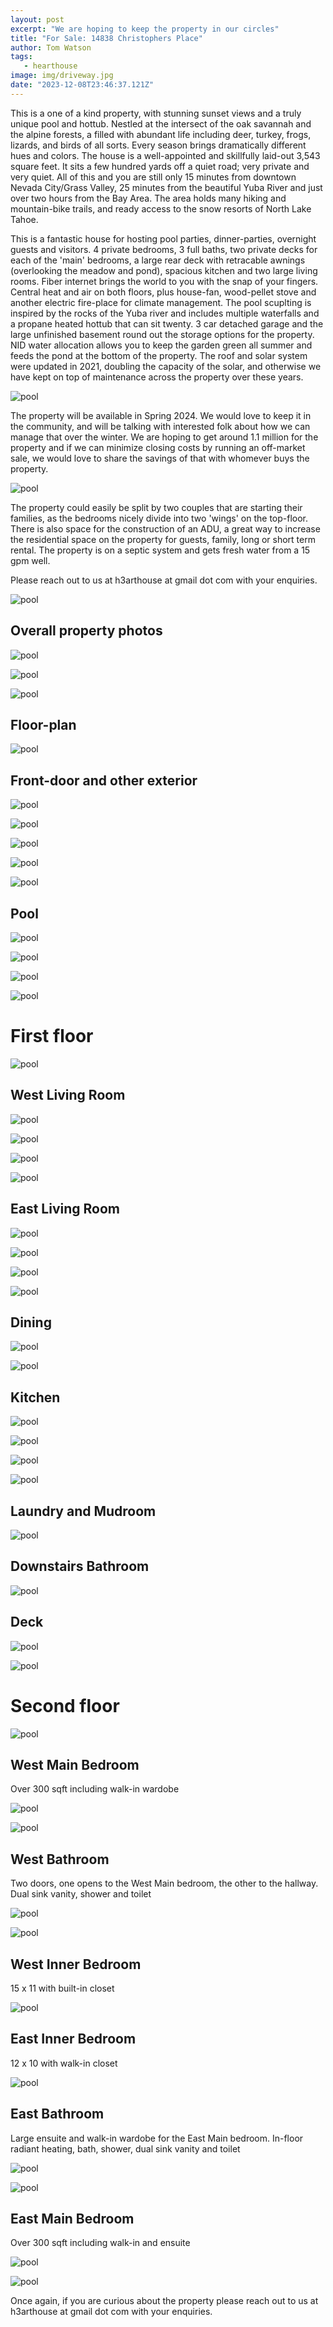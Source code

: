 ```yaml
---
layout: post
excerpt: "We are hoping to keep the property in our circles"
title: "For Sale: 14838 Christophers Place"
author: Tom Watson
tags: 
   - hearthouse
image: img/driveway.jpg
date: "2023-12-08T23:46:37.121Z"
---
```


This is a one of a kind property, with stunning sunset views and a truly unique pool and hottub. Nestled at the intersect of the oak savannah and the alpine forests, a filled with abundant life including deer, turkey, frogs, lizards, and birds of all sorts. Every season brings dramatically different hues and colors. The house is a well-appointed and skillfully laid-out 3,543 square feet. It sits a few hundred yards off a quiet road; very private and very quiet. All of this and you are still only 15 minutes from downtown Nevada City/Grass Valley, 25 minutes from the beautiful Yuba River and just over two hours from the Bay Area. The area holds many hiking and mountain-bike trails, and ready access to the snow resorts of North Lake Tahoe.

This is a fantastic house for hosting pool parties, dinner-parties, overnight guests and visitors. 4 private bedrooms, 3 full baths, two private decks for each of the 'main' bedrooms, a large rear deck with retracable awnings (overlooking the meadow and pond), spacious kitchen and two large living rooms. Fiber internet brings the world to you with the snap of your fingers. Central heat and air on both floors, plus house-fan, wood-pellet stove and another electric fire-place for climate management. The pool scuplting is inspired by the rocks of the Yuba river and includes multiple waterfalls and a propane heated hottub that can sit twenty. 3 car detached garage and the large unfinished basement round out the storage options for the property. NID water allocation allows you to keep the garden green all summer and feeds the pond at the bottom of the property. The roof and solar system were updated in 2021, doubling the capacity of the solar, and otherwise we have kept on top of maintenance across the property over these years.

![pool](img/party-sunset.jpg)

The property will be available in Spring 2024. We would love to keep it in the community, and will be talking with interested folk about how we can manage that over the winter. We are hoping to get around 1.1 million for the property and if we can minimize closing costs by running an off-market sale, we would love to share the savings of that with whomever buys the property.

![pool](img/pond-sunset2.jpg)

The property could easily be split by two couples that are starting their families, as the bedrooms nicely divide into two 'wings' on the top-floor. There is also space for the construction of an ADU, a great way to increase the residential space on the property for guests, family, long or short term rental. The property is on a septic system and gets fresh water from a 15 gpm well.

Please reach out to us at h3arthouse at gmail dot com with your enquiries.

![pool](img/sunset7.jpg)

## Overall property photos

![pool](img/aerial-from-jeffery.jpg)

![pool](img/aerialFromPond.jpg)

![pool](img/aerialTopDown.jpg)

## Floor-plan

![pool](img/floor-plan-both.jpg)

## Front-door and other exterior

![pool](img/front-door.jpg)

![pool](img/turkey.jpg)

![pool](img/pond1.jpg)

![pool](img/pond2.jpg)

![pool](img/house-from-meadow.jpg)

## Pool

![pool](img/pool-from-deck2.jpg)

![pool](img/pool1.jpg)

![pool](img/pool2.jpg)

![pool](img/the-jump.jpg)

# First floor

![pool](img/floor-plan-downstairs.jpg)

## West Living Room

![pool](img/west-living-room-4.jpg)

![pool](img/west-living-room1.jpg)

![pool](img/west-living-room2.jpg)

![pool](img/west-living-room3.jpg)

## East Living Room

![pool](img/east-living4.jpg)

![pool](img/east-living1.jpg)

![pool](img/east-living2.jpg)

![pool](img/east-living3.jpg)

## Dining

![pool](img/dining2.jpg)

![pool](img/dining1.jpg)

## Kitchen

![pool](img/kitchen2.jpg)

![pool](img/kitchen1.jpg)

![pool](img/kitchen3.jpg)

![pool](img/kitchen4.jpg)

## Laundry and Mudroom

![pool](img/laundry.jpg)

## Downstairs Bathroom

![pool](img/downstairs-bathroom.jpg)

## Deck

![pool](img/deck2.jpg)

![pool](img/deck1.jpg)

# Second floor

![pool](img/floor-plan-upstairs.jpg)

## West Main Bedroom

Over 300 sqft including walk-in wardobe

![pool](img/west-main1.jpg)

![pool](img/west-deck.jpg)

## West Bathroom

Two doors, one opens to the West Main bedroom, the other to the hallway. Dual sink vanity, shower and toilet

![pool](img/west-bathroom1.jpg)

![pool](img/west-bathroom2.jpg)

## West Inner Bedroom

15 x 11 with built-in closet

![pool](img/west-inner1.jpg)

## East Inner Bedroom

12 x 10 with walk-in closet

![pool](img/east-inner1.jpg)

## East Bathroom

Large ensuite and walk-in wardobe for the East Main bedroom. In-floor radiant heating, bath, shower, dual sink vanity and toilet

![pool](img/east-bathroom1.jpg)

![pool](img/east-bathroom2.jpg)

## East Main Bedroom

Over 300 sqft including walk-in and ensuite

![pool](img/east-bedroom1.jpg)

![pool](img/east-bedroom2.jpg)

Once again, if you are curious about the property please reach out to us at h3arthouse at gmail dot com with your enquiries.

